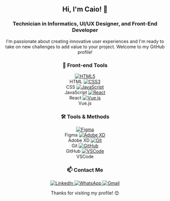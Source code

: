 <h2 align="center">Hi, I'm Caio! 👋</h2>
<h3 align="center">Technician in Informatics, UI/UX Designer, and Front-End Developer</h3>
<p align="center">
I'm passionate about creating innovative user experiences and I'm ready to take on new challenges to add value to your project. Welcome to my GitHub profile!
</p>

<h3 align="center">🚀 Front-end Tools</h3>
<div align="center">
  <a href="#">
    <img src="https://img.icons8.com/color/48/000000/html-5.png" alt="HTML5"/>
  </a>
  <br/> HTML
  <a href="#">
    <img src="https://img.icons8.com/color/48/000000/css3.png" alt="CSS3"/>
  </a>
  <br/> CSS
  <a href="#">
    <img src="https://img.icons8.com/color/48/000000/javascript.png" alt="JavaScript"/>
  </a>
  <br/> JavaScript
  <a href="#">
    <img src="https://img.icons8.com/color/48/000000/react-native.png" alt="React"/>
  </a>
  <br/> React
  <a href="#">
    <img src="https://img.icons8.com/color/48/000000/vue-js.png" alt="Vue.js"/>
  </a>
  <br/> Vue.js
</div>

<h3 align="center">🛠️ Tools & Methods</h3>
<div align="center">
  <a href="#">
    <img src="https://img.icons8.com/color/48/000000/figma.png" alt="Figma"/>
  </a>
  <br/> Figma
  <a href="#">
    <img src="https://img.icons8.com/color/48/000000/adobe-xd.png" alt="Adobe XD"/>
  </a>
  <br/> Adobe XD
  <a href="#">
    <img src="https://img.icons8.com/color/48/000000/git.png" alt="Git"/>
  </a>
  <br/> Git
  <a href="#">
    <img src="https://img.icons8.com/color/48/000000/github.png" alt="GitHub"/>
  </a>
  <br/> GitHub
  <a href="#">
    <img src="https://img.icons8.com/color/48/000000/visual-studio-code-2019.png" alt="VSCode"/>
  </a>
  <br/> VSCode
</div>

<h3 align="center">📫 Contact Me</h3>
<p align="center">
  <a href="https://linkedin.com/in/lcscaio" target="_blank">
    <img src="https://img.icons8.com/fluent/48/000000/linkedin.png" alt="LinkedIn"/>
  </a>
  <a href="https://api.whatsapp.com/send?phone=5522981520471" target="_blank">
    <img src="https://img.icons8.com/fluent/48/000000/whatsapp.png" alt="WhatsApp"/>
  </a>
  <a href="mailto:bylcscaio@gmail.com" target="_blank">
    <img src="https://img.icons8.com/fluent/48/000000/gmail-new.png" alt="Gmail"/>
  </a>
</p>

<p align="center">Thanks for visiting my profile! 😊</p>
